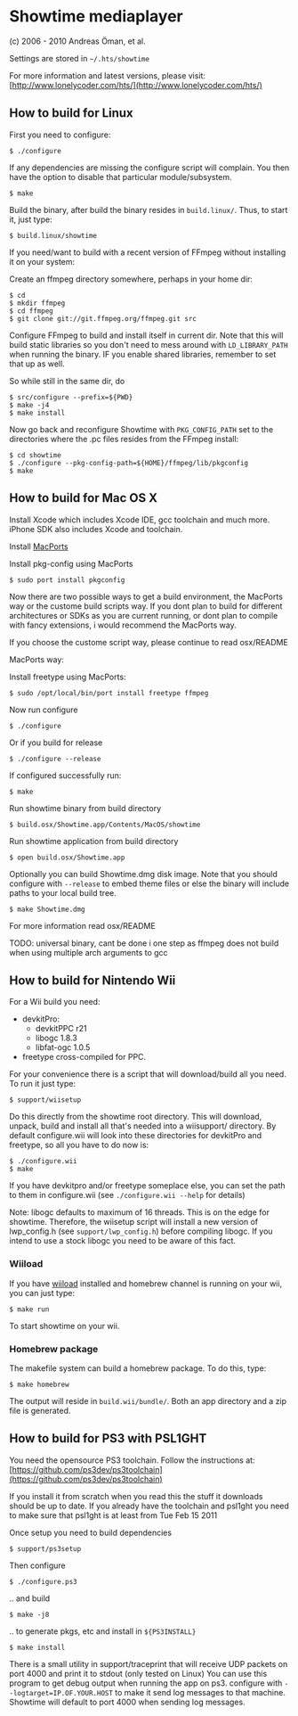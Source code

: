 Showtime mediaplayer
====================

(c) 2006 - 2010 Andreas Öman, et al.

Settings are stored in `~/.hts/showtime`

For more information and latest versions, please visit:
[http://www.lonelycoder.com/hts/](http://www.lonelycoder.com/hts/)

## How to build for Linux

First you need to configure:

	$ ./configure

If any dependencies are missing the configure script will complain.
You then have the option to disable that particular module/subsystem.

	$ make

Build the binary, after build the binary resides in `build.linux/`.
Thus, to start it, just type:

	$ build.linux/showtime

If you need/want to build with a recent version of FFmpeg without
installing it on your system:

Create an ffmpeg directory somewhere, perhaps in your home dir:

	$ cd
	$ mkdir ffmpeg
	$ cd ffmpeg
	$ git clone git://git.ffmpeg.org/ffmpeg.git src

Configure FFmpeg to build and install itself in current dir. Note that this
will build static libraries so you don't need to mess around with
`LD_LIBRARY_PATH` when running the binary. IF you enable shared libraries,
remember to set that up as well.

So while still in the same dir, do

	$ src/configure --prefix=${PWD}
	$ make -j4
	$ make install

Now go back and reconfigure Showtime with `PKG_CONFIG_PATH` set to the
directories where the .pc files resides from the FFmpeg install:

	$ cd showtime 
	$ ./configure --pkg-config-path=${HOME}/ffmpeg/lib/pkgconfig
	$ make


## How to build for Mac OS X

Install Xcode which includes Xcode IDE, gcc toolchain and much more. iPhone SDK also
includes Xcode and toolchain.

Install [MacPorts](http://www.macports.org)

Install pkg-config using MacPorts

	$ sudo port install pkgconfig

Now there are two possible ways to get a build environment, the MacPorts way
or the custome build scripts way. If you dont plan to build for different
architectures or SDKs as you are current running, or dont plan to compile with
fancy extensions, i would recommend the MacPorts way.

If you choose the custome script way, please continue to read osx/README

MacPorts way:

Install freetype using MacPorts:

	$ sudo /opt/local/bin/port install freetype ffmpeg

Now run configure

	$ ./configure

Or if you build for release

	$ ./configure --release

If configured successfully run:

	$ make

Run showtime binary from build directory

	$ build.osx/Showtime.app/Contents/MacOS/showtime

Run showtime application from build directory

	$ open build.osx/Showtime.app

Optionally you can build Showtime.dmg disk image. Note that you should
configure with `--release` to embed theme files or else the binary will
include paths to your local build tree.

	$ make Showtime.dmg

For more information read osx/README

TODO: universal binary, cant be done i one step as ffmpeg does not
build when using multiple arch arguments to gcc


## How to build for Nintendo Wii

For a Wii build you need:

-  devkitPro:
   -   devkitPPC r21
   -   libogc 1.8.3
   -   libfat-ogc 1.0.5
-  freetype cross-compiled for PPC.

For your convenience there is a script that will download/build all
you need.  To run it just type:

	$ support/wiisetup

Do this directly from the showtime root directory. This will download,
unpack, build and install all that's needed into a wiisupport/
directory. By default configure.wii will look into these directories
for devkitPro and freetype, so all you have to do now is:

	$ ./configure.wii
	$ make

If you have devkitpro and/or freetype someplace else, you can set
the path to them in configure.wii (see `./configure.wii --help` for details)

Note: libogc defaults to maximum of 16 threads.
This is on the edge for showtime. Therefore, the wiisetup script will
install a new version of lwp_config.h (see `support/lwp_config.h`) before
compiling libogc. If you intend to use a stock libogc you need to be aware
of this fact.


### Wiiload

If you have [wiiload](http://wiibrew.org/wiki/Wiiload)
installed and homebrew channel is running on your wii, you can just type:

	$ make run

To start showtime on your wii.

### Homebrew package

The makefile system can build a homebrew package. To do this, type:

	$ make homebrew

The output will reside in `build.wii/bundle/`. Both an app directory
and a zip file is generated.


## How to build for PS3 with PSL1GHT

You need the opensource PS3 toolchain. Follow the instructions at:
[https://github.com/ps3dev/ps3toolchain](https://github.com/ps3dev/ps3toolchain)

If you install it from scratch when you read this the stuff it downloads
should be up to date. If you already have the toolchain and psl1ght
you need to make sure that psl1ght is at least from Tue Feb 15 2011

Once setup you need to build dependencies

	$ support/ps3setup

Then configure

	$ ./configure.ps3

.. and build

	$ make -j8

.. to generate pkgs, etc and install in `${PS3INSTALL}`

	$ make install

There is a small utility in support/traceprint that will receive UDP
packets on port 4000 and print it to stdout (only tested on Linux)
You can use this program to get debug output when running the app
on ps3. configure with `--logtarget=IP.OF.YOUR.HOST` to make it send
log messages to that machine. Showtime will default to port 4000 when
sending log messages.
